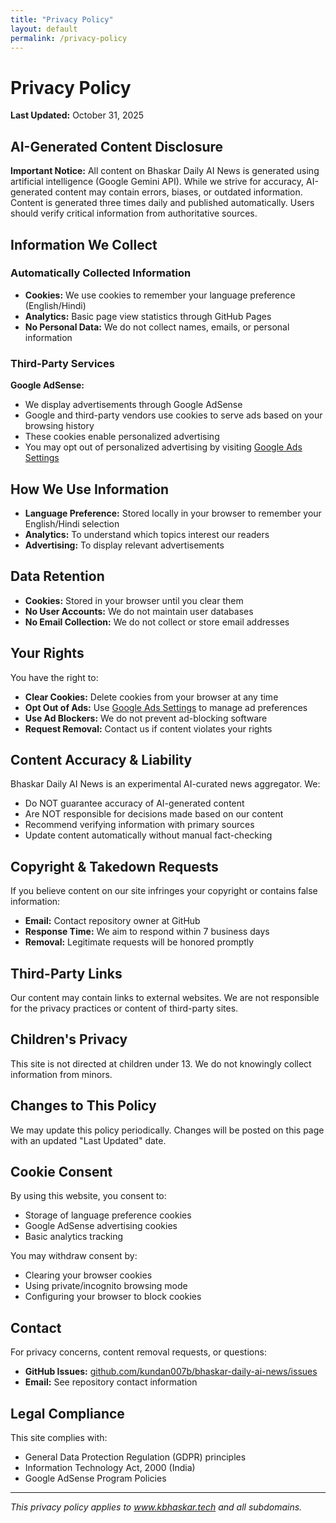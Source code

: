 ```yaml
---
title: "Privacy Policy"
layout: default
permalink: /privacy-policy
---
```


# Privacy Policy

**Last Updated:** October 31, 2025

## AI-Generated Content Disclosure

**Important Notice:** All content on Bhaskar Daily AI News is generated using artificial intelligence (Google Gemini API). While we strive for accuracy, AI-generated content may contain errors, biases, or outdated information. Content is generated three times daily and published automatically. Users should verify critical information from authoritative sources.

## Information We Collect

### Automatically Collected Information
- **Cookies:** We use cookies to remember your language preference (English/Hindi)
- **Analytics:** Basic page view statistics through GitHub Pages
- **No Personal Data:** We do not collect names, emails, or personal information

### Third-Party Services

**Google AdSense:**
- We display advertisements through Google AdSense
- Google and third-party vendors use cookies to serve ads based on your browsing history
- These cookies enable personalized advertising
- You may opt out of personalized advertising by visiting [Google Ads Settings](https://www.google.com/settings/ads)

## How We Use Information

- **Language Preference:** Stored locally in your browser to remember your English/Hindi selection
- **Analytics:** To understand which topics interest our readers
- **Advertising:** To display relevant advertisements

## Data Retention

- **Cookies:** Stored in your browser until you clear them
- **No User Accounts:** We do not maintain user databases
- **No Email Collection:** We do not collect or store email addresses

## Your Rights

You have the right to:
- **Clear Cookies:** Delete cookies from your browser at any time
- **Opt Out of Ads:** Use [Google Ads Settings](https://www.google.com/settings/ads) to manage ad preferences
- **Use Ad Blockers:** We do not prevent ad-blocking software
- **Request Removal:** Contact us if content violates your rights

## Content Accuracy & Liability

Bhaskar Daily AI News is an experimental AI-curated news aggregator. We:
- Do NOT guarantee accuracy of AI-generated content
- Are NOT responsible for decisions made based on our content
- Recommend verifying information with primary sources
- Update content automatically without manual fact-checking

## Copyright & Takedown Requests

If you believe content on our site infringes your copyright or contains false information:
- **Email:** Contact repository owner at GitHub
- **Response Time:** We aim to respond within 7 business days
- **Removal:** Legitimate requests will be honored promptly

## Third-Party Links

Our content may contain links to external websites. We are not responsible for the privacy practices or content of third-party sites.

## Children's Privacy

This site is not directed at children under 13. We do not knowingly collect information from minors.

## Changes to This Policy

We may update this policy periodically. Changes will be posted on this page with an updated "Last Updated" date.

## Cookie Consent

By using this website, you consent to:
- Storage of language preference cookies
- Google AdSense advertising cookies
- Basic analytics tracking

You may withdraw consent by:
- Clearing your browser cookies
- Using private/incognito browsing mode
- Configuring your browser to block cookies

## Contact

For privacy concerns, content removal requests, or questions:
- **GitHub Issues:** [github.com/kundan007b/bhaskar-daily-ai-news/issues](https://github.com/kundan007b/bhaskar-daily-ai-news/issues)
- **Email:** See repository contact information

## Legal Compliance

This site complies with:
- General Data Protection Regulation (GDPR) principles
- Information Technology Act, 2000 (India)
- Google AdSense Program Policies

---

*This privacy policy applies to www.kbhaskar.tech and all subdomains.*
